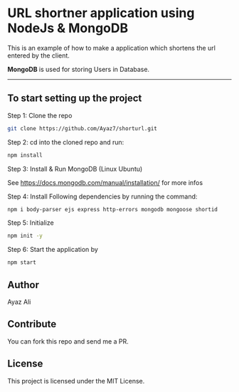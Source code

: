 # URL shortner application using NodeJs & MongoDB

This is an example of how to make a application which shortens the url entered by the client.

**MongoDB** is used for storing Users in Database.

---

## To start setting up the project

Step 1: Clone the repo

```bash
git clone https://github.com/Ayaz7/shorturl.git
```

Step 2: cd into the cloned repo and run:

```bash
npm install
```

Step 3: Install & Run MongoDB (Linux Ubuntu)

See <https://docs.mongodb.com/manual/installation/> for more infos

Step 4: Install Following dependencies by running the command:

```bash
npm i body-parser ejs express http-errors mongodb mongoose shortid
```

Step 5: Initialize

```bash
npm init -y
```

Step 6: Start the application by

```bash
npm start
```

## Author

  Ayaz Ali

## Contribute

You can fork this repo and send me a PR.

## License

This project is licensed under the MIT License.
